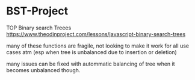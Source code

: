 # BST-Project
TOP Binary search Treees https://www.theodinproject.com/lessons/javascript-binary-search-trees

many of these functions are fragile, not looking
to make it work for all use cases atm (esp when tree is
unbalanced due to insertion or deletion)

many issues can be fixed with autommatic balancing of tree when it becomes 
unbalanced though.